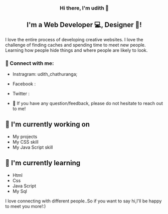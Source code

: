 
<p align="center">
 

<h3 align="center">
Hi there, I'm udith  👋
</h3>

<h2 align="center">
I'm a  Web Developer 💻,  Designer 🎨!
</h2> 

I love the entire process of developing creative websites. I love the challenge of finding caches and spending time to meet new people. Learning how people hide things and where people are likely to look.

### 🤝 Connect with me:
- Instragram: udith_chathuranga;
- Facebook  :
- Twitter   :




- 💬 If you have any question/feedback, please do not hesitate to reach out to me!

## 🔭 I'm currently working on

- My projects
- My CSS skill
- My Java Script skill


## 🌱 I'm currently learning

- Html
- Css
- Java Script
- My Sql 


<p> I love connecting with different people..So if you want to say hi,I'll be happy to meet you more!:)</p>

